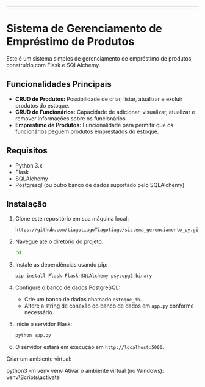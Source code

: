 
---

# Sistema de Gerenciamento de Empréstimo de Produtos

Este é um sistema simples de gerenciamento de empréstimo de produtos, construído com Flask e SQLAlchemy.

## Funcionalidades Principais

- **CRUD de Produtos:** Possibilidade de criar, listar, atualizar e excluir produtos do estoque.
- **CRUD de Funcionários:** Capacidade de adicionar, visualizar, atualizar e remover informações sobre os funcionários.
- **Empréstimo de Produtos:** Funcionalidade para permitir que os funcionários peguem produtos emprestados do estoque.

## Requisitos

- Python 3.x
- Flask
- SQLAlchemy
- Postgresql (ou outro banco de dados suportado pelo SQLAlchemy)

## Instalação

1. Clone este repositório em sua máquina local:

   ```bash
   https://github.com/tiagotiagoTiagotiago/sistema_gerenciamento_py.git
   ```

2. Navegue até o diretório do projeto:

   ```bash
   cd 
   ```

3. Instale as dependências usando pip:

   ```bash
   pip install Flask Flask-SQLAlchemy psycopg2-binary
   ```

4. Configure o banco de dados PostgreSQL:

   - Crie um banco de dados chamado `estoque_db`.
   - Altere a string de conexão do banco de dados em `app.py` conforme necessário.

5. Inicie o servidor Flask:

   ```bash
   python app.py
   ```

6. O servidor estará em execução em `http://localhost:5000`.


Criar um ambiente virtual:

python3 -m venv venv
Ativar o ambiente virtual (no Windows):
venv\Scripts\activate



